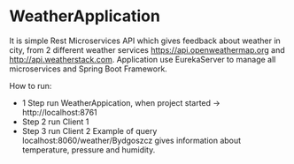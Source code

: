 # WeatherApplication

It is simple Rest Microservices API which gives feedback about weather in city, from 2 different weather services https://api.openweathermap.org
and http://api.weatherstack.com. Application use EurekaServer  to manage all microservices and Spring Boot Framework.

How to run:
- 1 Step run WeatherAppication, when project started -> http://localhost:8761
- Step 2 run Client 1
- Step 3 run Client 2
Example of query localhost:8060/weather/Bydgoszcz gives information about temperature, pressure and humidity. 
